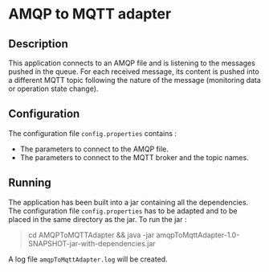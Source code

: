 AMQP to MQTT adapter
==========================

Description
-------
This application connects to an AMQP file and is listening to the messages pushed in the queue. For each received message, its content is pushed into a different MQTT topic following the nature of the message (monitoring data or operation state change).

Configuration
-------------
The configuration file `config.properties` contains :
* The parameters to connect to the AMQP file.
* The parameters to connect to the MQTT broker and the topic names.

Running
--------------------
The application has been built into a jar containing all the dependencies. 
The configuration file `config.properties` has to be adapted and to be placed in the same directory as the jar.
To run the jar :
> cd AMQPToMQTTAdapter && java -jar amqpToMqttAdapter-1.0-SNAPSHOT-jar-with-dependencies.jar

A log file `amqpToMqttAdapter.log` will be created.